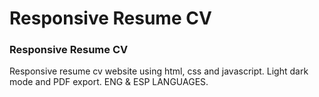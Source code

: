 # Responsive Resume CV

### Responsive Resume CV

Responsive resume cv website using html, css and javascript. Light dark mode and PDF export. ENG & ESP LANGUAGES.

